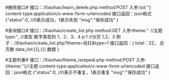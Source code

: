 #删除接口#
接口：/Xiaohao/learn_delete.php
method:POST
入参:{id:''}
content-type:application/x-www-form-urlencoded
接口返回：json格式
         {"status":0,     //0表示成功，1表示失败
          "msg":"保存成功"
          }


#查询接口#
接口：/Xiaohao/create_list.php
method:GET
入参:theme:''  //主题
     type:'',  //类型  数字类型的 1、2、3、4
     p:1   //分页  1,2，3
例子：/Xiaohao/create_list.php?theme=肖红&type=1
接口返回：{
  total：22， 总页数
  data_list:[{},{}]  数据
}


#主题判重#
接口：/Xiaohao/theme_isrepeat.php
method:POST
入参:{theme:''}//主题
content-type:application/x-www-form-urlencoded
接口返回：json格式
         {"status":0,     //0表示不重复，1表示重复
          "msg":"保存成功"
          }
